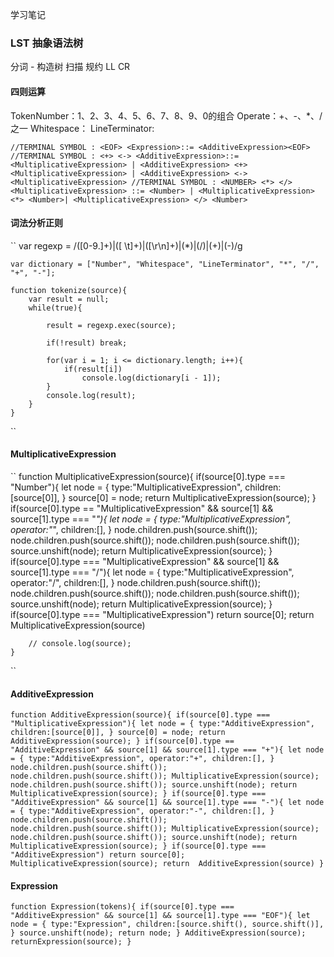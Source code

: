 学习笔记
### LST 抽象语法树
分词 - 构造树
扫描  规约
LL  CR

#### 四则运算
TokenNumber：1、2、3、4、5、6、7、8、9、0的组合
Operate：+、-、*、/之一
Whitespace：<SP>
LineTerminator:<LF><CR>

``
//TERMINAL SYMBOL : <EOF>
<Expression>::= <AdditiveExpression><EOF>
  //TERMINAL SYMBOL : <+> <->
  <AdditiveExpression>::= <MultiplicativeExpression> | <AdditiveExpression> <+> <MultiplicativeExpression> | <AdditiveExpression> <-> <MultiplicativeExpression>
  //TERMINAL SYMBOL : <NUMBER> <*> </>
  <MultiplicativeExpression> ::= <Number> | <MultiplicativeExpression> <*> <Number>| <MultiplicativeExpression> </> <Number>
``

#### 词法分析正则
`` 
var regexp = /([0-9\.]+)|([ \t]+)|([\r\n]+)|(\*)|(\/)|(\+)|(\-)/g

    var dictionary = ["Number", "Whitespace", "LineTerminator", "*", "/", "+", "-"];

    function tokenize(source){
        var result = null;
        while(true){
            
            result = regexp.exec(source);

            if(!result) break;

            for(var i = 1; i <= dictionary.length; i++){
                if(result[i])
                    console.log(dictionary[i - 1]);
            }
            console.log(result);
        }
    }

``

#### MultiplicativeExpression
``
 function MultiplicativeExpression(source){
        if(source[0].type === "Number"){
            let node = {
                type:"MultiplicativeExpression",
                children:[source[0]],
            }
            source[0] = node;
            return MultiplicativeExpression(source);
        }
        if(source[0].type == "MultiplicativeExpression" && source[1] && source[1].type === "*"){
            let node = {
                type:"MultiplicativeExpression",
                operator:"*",
                children:[],
            }
            node.children.push(source.shift());
            node.children.push(source.shift());
            node.children.push(source.shift());
            source.unshift(node);
            return MultiplicativeExpression(source);
        }
        if(source[0].type === "MultiplicativeExpression" && source[1] && source[1].type === "/"){
            let node = {
                type:"MultiplicativeExpression",
                operator:"/",
                children:[],
            }
            node.children.push(source.shift());
            node.children.push(source.shift());
            node.children.push(source.shift());
            source.unshift(node);
            return MultiplicativeExpression(source);
        }
        if(source[0].type === "MultiplicativeExpression")
            return source[0];
        return  MultiplicativeExpression(source)


        // console.log(source);
    }
``

#### AdditiveExpression
``
function AdditiveExpression(source){
        if(source[0].type === "MultiplicativeExpression"){
            let node = {
                type:"AdditiveExpression",
                children:[source[0]],
            }
            source[0] = node;
            return AdditiveExpression(source);
        }
        if(source[0].type == "AdditiveExpression" && source[1] && source[1].type === "+"){
            let node = {
                type:"AdditiveExpression",
                operator:"+",
                children:[],
            }
            node.children.push(source.shift());
            node.children.push(source.shift());
            MultiplicativeExpression(source);
            node.children.push(source.shift());
            source.unshift(node);
            return MultiplicativeExpression(source);
        }
        if(source[0].type === "AdditiveExpression" && source[1] && source[1].type === "-"){
            let node = {
                type:"AdditiveExpression",
                operator:"-",
                children:[],
            }
            node.children.push(source.shift());
            node.children.push(source.shift());
            MultiplicativeExpression(source);
            node.children.push(source.shift());
            source.unshift(node);
            return MultiplicativeExpression(source);
        }
        if(source[0].type === "AdditiveExpression")
            return source[0];
        MultiplicativeExpression(source);
        return  AdditiveExpression(source)
    }
``
#### Expression
``
function Expression(tokens){
        if(source[0].type === "AdditiveExpression" && source[1] && source[1].type === "EOF"){
            let node = {
                type:"Expression",
                children:[source.shift(), source.shift()],
            }
            source.unshift(node);
            return node;
        }
        AdditiveExpression(source);
        returnExpression(source);
    }
``